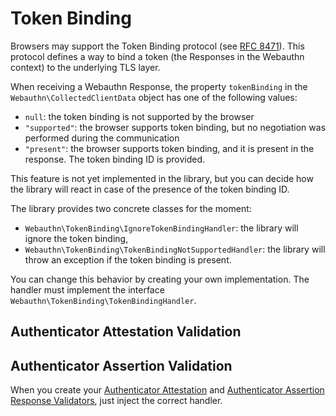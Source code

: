 # Token Binding

Browsers may support the Token Binding protocol (see [RFC 8471](https://tools.ietf.org/html/rfc8471)). This protocol defines a way to bind a token (the Responses in the Webauthn context) to the underlying TLS layer.

When receiving a Webauthn Response, the property `tokenBinding` in the `Webauthn\CollectedClientData` object has one of the following values:

* `null`: the token binding is not supported by the browser
* `"supported"`: the browser supports token binding, but no negotiation was performed during the communication
* `"present"`: the browser supports token binding, and it is present in the response. The token binding ID is provided.

This feature is not yet implemented in the library, but you can decide how the library will react in case of the presence of the token binding ID.

The library provides two concrete classes for the moment:

* `Webauthn\TokenBinding\IgnoreTokenBindingHandler`: the library will ignore the token binding,
* `Webauthn\TokenBinding\TokenBindingNotSupportedHandler`: the library will throw an exception if the token binding is present.

You can change this behavior by creating your own implementation. The handler must implement the interface `Webauthn\TokenBinding\TokenBindingHandler`.

## Authenticator Attestation Validation

## Authenticator Assertion Validation

When you create your [Authenticator Attestation](../the-webauthn-server/the-hard-way/#authenticator-attestation-response-validator) and [Authenticator Assertion Response Validators](../the-webauthn-server/the-hard-way/#authenticator-assertion-response-validator), just inject the correct handler.
